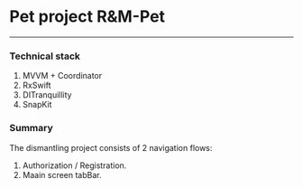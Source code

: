 # **Pet project R&M-Pet** <br>
---
### **Technical stack** <br>
1. MVVM + Coordinator
2. RxSwift
3. DITranquillity
4. SnapKit

### **Summary** <br>
The dismantling project consists of 2 navigation flows: <br>
1. Authorization / Registration.
2. Maain screen tabBar.

